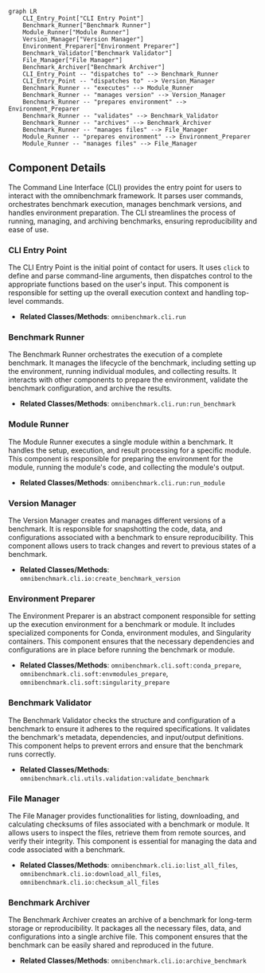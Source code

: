 ```mermaid
graph LR
    CLI_Entry_Point["CLI Entry Point"]
    Benchmark_Runner["Benchmark Runner"]
    Module_Runner["Module Runner"]
    Version_Manager["Version Manager"]
    Environment_Preparer["Environment Preparer"]
    Benchmark_Validator["Benchmark Validator"]
    File_Manager["File Manager"]
    Benchmark_Archiver["Benchmark Archiver"]
    CLI_Entry_Point -- "dispatches to" --> Benchmark_Runner
    CLI_Entry_Point -- "dispatches to" --> Version_Manager
    Benchmark_Runner -- "executes" --> Module_Runner
    Benchmark_Runner -- "manages version" --> Version_Manager
    Benchmark_Runner -- "prepares environment" --> Environment_Preparer
    Benchmark_Runner -- "validates" --> Benchmark_Validator
    Benchmark_Runner -- "archives" --> Benchmark_Archiver
    Benchmark_Runner -- "manages files" --> File_Manager
    Module_Runner -- "prepares environment" --> Environment_Preparer
    Module_Runner -- "manages files" --> File_Manager
```

## Component Details

The Command Line Interface (CLI) provides the entry point for users to interact with the omnibenchmark framework. It parses user commands, orchestrates benchmark execution, manages benchmark versions, and handles environment preparation. The CLI streamlines the process of running, managing, and archiving benchmarks, ensuring reproducibility and ease of use.

### CLI Entry Point
The CLI Entry Point is the initial point of contact for users. It uses `click` to define and parse command-line arguments, then dispatches control to the appropriate functions based on the user's input. This component is responsible for setting up the overall execution context and handling top-level commands.
- **Related Classes/Methods**: `omnibenchmark.cli.run`

### Benchmark Runner
The Benchmark Runner orchestrates the execution of a complete benchmark. It manages the lifecycle of the benchmark, including setting up the environment, running individual modules, and collecting results. It interacts with other components to prepare the environment, validate the benchmark configuration, and archive the results.
- **Related Classes/Methods**: `omnibenchmark.cli.run:run_benchmark`

### Module Runner
The Module Runner executes a single module within a benchmark. It handles the setup, execution, and result processing for a specific module. This component is responsible for preparing the environment for the module, running the module's code, and collecting the module's output.
- **Related Classes/Methods**: `omnibenchmark.cli.run:run_module`

### Version Manager
The Version Manager creates and manages different versions of a benchmark. It is responsible for snapshotting the code, data, and configurations associated with a benchmark to ensure reproducibility. This component allows users to track changes and revert to previous states of a benchmark.
- **Related Classes/Methods**: `omnibenchmark.cli.io:create_benchmark_version`

### Environment Preparer
The Environment Preparer is an abstract component responsible for setting up the execution environment for a benchmark or module. It includes specialized components for Conda, environment modules, and Singularity containers. This component ensures that the necessary dependencies and configurations are in place before running the benchmark or module.
- **Related Classes/Methods**: `omnibenchmark.cli.soft:conda_prepare`, `omnibenchmark.cli.soft:envmodules_prepare`, `omnibenchmark.cli.soft:singularity_prepare`

### Benchmark Validator
The Benchmark Validator checks the structure and configuration of a benchmark to ensure it adheres to the required specifications. It validates the benchmark's metadata, dependencies, and input/output definitions. This component helps to prevent errors and ensure that the benchmark runs correctly.
- **Related Classes/Methods**: `omnibenchmark.cli.utils.validation:validate_benchmark`

### File Manager
The File Manager provides functionalities for listing, downloading, and calculating checksums of files associated with a benchmark or module. It allows users to inspect the files, retrieve them from remote sources, and verify their integrity. This component is essential for managing the data and code associated with a benchmark.
- **Related Classes/Methods**: `omnibenchmark.cli.io:list_all_files`, `omnibenchmark.cli.io:download_all_files`, `omnibenchmark.cli.io:checksum_all_files`

### Benchmark Archiver
The Benchmark Archiver creates an archive of a benchmark for long-term storage or reproducibility. It packages all the necessary files, data, and configurations into a single archive file. This component ensures that the benchmark can be easily shared and reproduced in the future.
- **Related Classes/Methods**: `omnibenchmark.cli.io:archive_benchmark`
